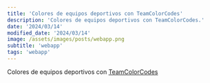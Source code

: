 ```yaml
---
title: 'Colores de equipos deportivos con TeamColorCodes'
description: 'Colores de equipos deportivos con TeamColorCodes.'
date: '2024/03/14'
modified_date: '2024/03/14'
image: /assets/images/posts/webapp.png
subtitle: 'webapp'
tags: 'webapp'
---
```


Colores de equipos deportivos con [TeamColorCodes](https://teamcolorcodes.com/)
